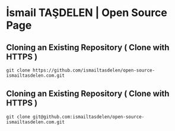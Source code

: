 # İsmail TAŞDELEN | Open Source Page

## Cloning an Existing Repository ( Clone with HTTPS )
```
git clone https://github.com/ismailtasdelen/open-source-ismailtasdelen.com.git
```
## Cloning an Existing Repository ( Clone with HTTPS )
```
git clone git@github.com:ismailtasdelen/open-source-ismailtasdelen.com.git
```

